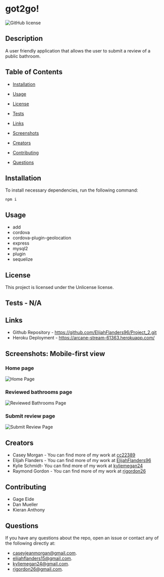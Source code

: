 # got2go!
![GitHub license](https://img.shields.io/badge/license-Unlicense-blue.svg)

## Description

A user friendly application that allows the user to submit a review of a public bathroom. 

## Table of Contents 

* [Installation](#installation)

* [Usage](#usage)

* [License](#license)

* [Tests](#tests)

* [Links](#links)

* [Screenshots](#screenshots)

* [Creators](#creators)

* [Contributing](#contributing)

* [Questions](#questions)

## Installation

To install necessary dependencies, run the following command:

```
npm i
```

## Usage

* add
* cordova
* cordova-plugin-geolocation
* express
* mysql2
* plugin
* sequelize

## License

This project is licensed under the Unlicense license.

## Tests - N/A

## Links

* Github Repository - https://github.com/ElijahFlanders96/Project_2.git
* Heroku Deployment - https://arcane-stream-61363.herokuapp.com/

## Screenshots: Mobile-first view

### Home page
![Home Page](./public/assets/home.PNG)

### Reviewed bathrooms page
![Reviewed Bathrooms Page](./public/assets/reviewed_bathrooms1.png)

### Submit review page
![Submit Review Page](./public/assets/review.PNG)

## Creators
* Casey Morgan - You can find more of my work at [cc22389](https://github.com/cc22389/)
* Elijah Flanders - You can find more of my work at [ElijahFlanders96](http://github.com/ElijahFlanders96/)
* Kylie Schmidt- You can find more of my work at [kyliemegan24](http://github.com/kyliemegan24/)
* Raymond Gordon - You can find more of my work at [rjgordon26](http://github.com/rjgordon26/)

## Contributing
* Gage Eide
* Dan Mueller
* Kieran Anthony

## Questions

If you have any questions about the repo, open an issue or contact any of the following directly at:
* caseyjeanmorgan@gmail.com. 
* elijahflanders15@gmail.com. 
* kyliemegan24@gmail.com. 
* rjgordon26@gmail.com. 

